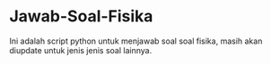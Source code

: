 # Jawab-Soal-Fisika
Ini adalah script python untuk menjawab soal soal fisika, masih akan diupdate untuk jenis jenis soal lainnya.
